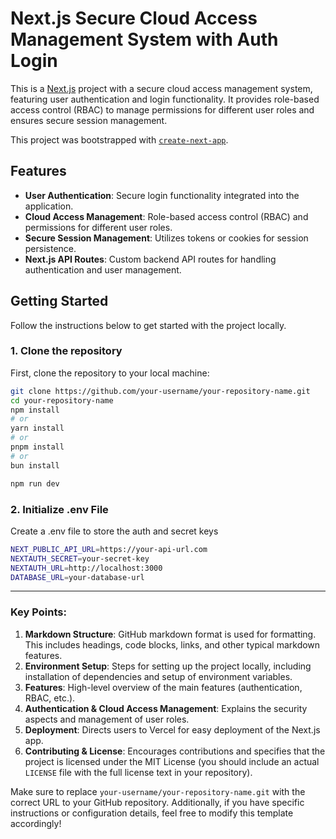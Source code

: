 # Next.js Secure Cloud Access Management System with Auth Login

This is a [Next.js](https://nextjs.org) project with a secure cloud access management system, featuring user authentication and login functionality. It provides role-based access control (RBAC) to manage permissions for different user roles and ensures secure session management.

This project was bootstrapped with [`create-next-app`](https://nextjs.org/docs/app/api-reference/cli/create-next-app).

## Features

- **User Authentication**: Secure login functionality integrated into the application.
- **Cloud Access Management**: Role-based access control (RBAC) and permissions for different user roles.
- **Secure Session Management**: Utilizes tokens or cookies for session persistence.
- **Next.js API Routes**: Custom backend API routes for handling authentication and user management.

## Getting Started

Follow the instructions below to get started with the project locally.

### 1. Clone the repository

First, clone the repository to your local machine:

```bash
git clone https://github.com/your-username/your-repository-name.git
cd your-repository-name
npm install
# or
yarn install
# or
pnpm install
# or
bun install

npm run dev

```
### 2. Initialize .env File

Create a .env file to store the auth and secret keys

```bash
NEXT_PUBLIC_API_URL=https://your-api-url.com
NEXTAUTH_SECRET=your-secret-key
NEXTAUTH_URL=http://localhost:3000
DATABASE_URL=your-database-url
```


---

### Key Points:
1. **Markdown Structure**: GitHub markdown format is used for formatting. This includes headings, code blocks, links, and other typical markdown features.
2. **Environment Setup**: Steps for setting up the project locally, including installation of dependencies and setup of environment variables.
3. **Features**: High-level overview of the main features (authentication, RBAC, etc.).
4. **Authentication & Cloud Access Management**: Explains the security aspects and management of user roles.
5. **Deployment**: Directs users to Vercel for easy deployment of the Next.js app.
6. **Contributing & License**: Encourages contributions and specifies that the project is licensed under the MIT License (you should include an actual `LICENSE` file with the full license text in your repository).

Make sure to replace `your-username/your-repository-name.git` with the correct URL to your GitHub repository. Additionally, if you have specific instructions or configuration details, feel free to modify this template accordingly!
